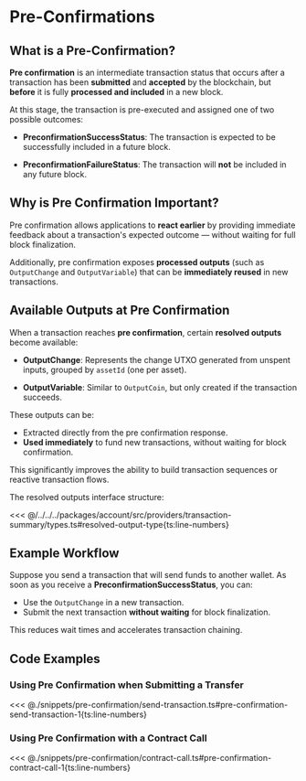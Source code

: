 # Pre-Confirmations

## What is a Pre-Confirmation?

**Pre confirmation** is an intermediate transaction status that occurs after a transaction has been **submitted** and **accepted** by the blockchain, but **before** it is fully **processed and included** in a new block.

At this stage, the transaction is pre-executed and assigned one of two possible outcomes:

- **PreconfirmationSuccessStatus**:
  The transaction is expected to be successfully included in a future block.

- **PreconfirmationFailureStatus**:
  The transaction will **not** be included in any future block.

## Why is Pre Confirmation Important?

Pre confirmation allows applications to **react earlier** by providing immediate feedback about a transaction's expected outcome — without waiting for full block finalization.

Additionally, pre confirmation exposes **processed outputs** (such as `OutputChange` and `OutputVariable`) that can be **immediately reused** in new transactions.

## Available Outputs at Pre Confirmation

When a transaction reaches **pre confirmation**, certain **resolved outputs** become available:

- **OutputChange**:
  Represents the change UTXO generated from unspent inputs, grouped by `assetId` (one per asset).

- **OutputVariable**:
  Similar to `OutputCoin`, but only created if the transaction succeeds.

These outputs can be:

- Extracted directly from the pre confirmation response.
- **Used immediately** to fund new transactions, without waiting for block confirmation.

This significantly improves the ability to build transaction sequences or reactive transaction flows.

The resolved outputs interface structure:

<<< @/../../../packages/account/src/providers/transaction-summary/types.ts#resolved-output-type{ts:line-numbers}

## Example Workflow

Suppose you send a transaction that will send funds to another wallet.
As soon as you receive a **PreconfirmationSuccessStatus**, you can:

- Use the `OutputChange` in a new transaction.
- Submit the next transaction **without waiting** for block finalization.

This reduces wait times and accelerates transaction chaining.

## Code Examples

### Using Pre Confirmation when Submitting a Transfer

<<< @./snippets/pre-confirmation/send-transaction.ts#pre-confirmation-send-transaction-1{ts:line-numbers}

### Using Pre Confirmation with a Contract Call

<<< @./snippets/pre-confirmation/contract-call.ts#pre-confirmation-contract-call-1{ts:line-numbers}
